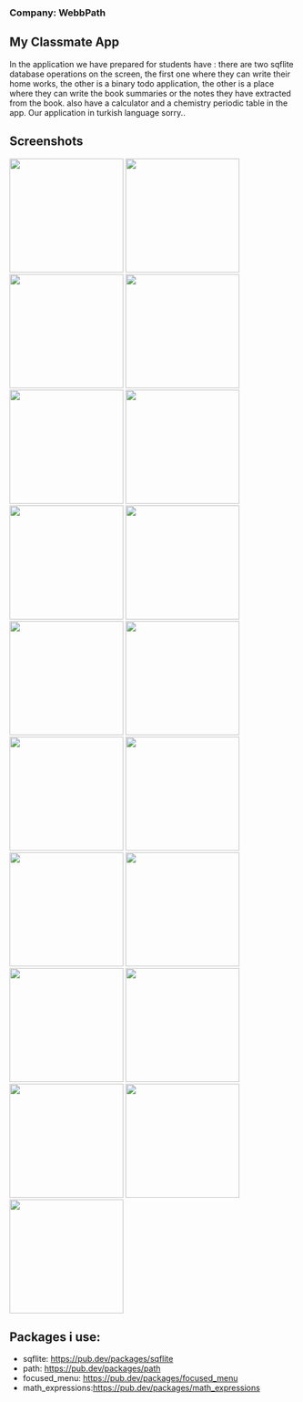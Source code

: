 ### Company: WebbPath
## My Classmate App

In the application we have prepared for students have : there are two sqflite database operations on the screen, the first one where they can write their home works, the other is a binary todo application, the other is a place where they can write the book summaries or the notes they have extracted from the book. also have a calculator and a chemistry periodic table in the app. Our application in turkish language sorry..  


## Screenshots
<img src="https://github.com/theiskaa/myclassmate/blob/master/assets/screenshot/1.jpeg" width="200">  <img src="https://github.com/theiskaa/myclassmate/blob/master/assets/screenshot/2.jpeg" width="200">  <img src="https://github.com/theiskaa/myclassmate/blob/master/assets/screenshot/3.jpeg" width="200">  <img src="https://github.com/theiskaa/myclassmate/blob/master/assets/screenshot/4.jpeg" width="200">  <img src="https://github.com/theiskaa/myclassmate/blob/master/assets/screenshot/5.jpeg" width="200">  <img src="https://github.com/theiskaa/myclassmate/blob/master/assets/screenshot/6.jpeg" width="200">  <img src="https://github.com/theiskaa/myclassmate/blob/master/assets/screenshot/7.jpeg" width="200">  <img src="https://github.com/theiskaa/myclassmate/blob/master/assets/screenshot/8.jpeg" width="200">  <img src="https://github.com/theiskaa/myclassmate/blob/master/assets/screenshot/9.jpeg" width="200">  <img src="https://github.com/theiskaa/myclassmate/blob/master/assets/screenshot/10.jpeg" width="200">  <img src="https://github.com/theiskaa/myclassmate/blob/master/assets/screenshot/11.jpeg" width="200">  <img src="https://github.com/theiskaa/myclassmate/blob/master/assets/screenshot/12.jpeg" width="200">  <img src="https://github.com/theiskaa/myclassmate/blob/master/assets/screenshot/13.jpeg" width="200">  <img src="https://github.com/theiskaa/myclassmate/blob/master/assets/screenshot/14.jpeg" width="200">  <img src="https://github.com/theiskaa/myclassmate/blob/master/assets/screenshot/15.jpeg" width="200">  <img src="https://github.com/theiskaa/myclassmate/blob/master/assets/screenshot/16.jpeg" width="200">  <img src="https://github.com/theiskaa/myclassmate/blob/master/assets/screenshot/17.jpeg" width="200">  <img src="https://github.com/theiskaa/myclassmate/blob/master/assets/screenshot/18.jpeg" width="200">  <img src="https://github.com/theiskaa/myclassmate/blob/master/assets/screenshot/19.jpeg" width="200"> 


## Packages i use:
- sqflite: https://pub.dev/packages/sqflite
- path: https://pub.dev/packages/path
- focused_menu: https://pub.dev/packages/focused_menu
- math_expressions:https://pub.dev/packages/math_expressions
